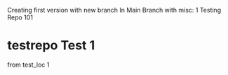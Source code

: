Creating first version with new branch 
In Main Branch with misc: 1
Testing Repo 101
# testrepo Test 1
from test_loc 1
